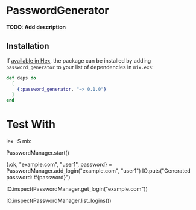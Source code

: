 # PasswordGenerator

**TODO: Add description**

## Installation

If [available in Hex](https://hex.pm/docs/publish), the package can be installed
by adding `password_generator` to your list of dependencies in `mix.exs`:

```elixir
def deps do
  [
    {:password_generator, "~> 0.1.0"}
  ]
end
```

# Test With
iex -S mix

PasswordManager.start()

{:ok, "example.com", "user1", password} = PasswordManager.add_login("example.com", "user1")
IO.puts("Generated password: #{password}")

IO.inspect(PasswordManager.get_login("example.com"))

IO.inspect(PasswordManager.list_logins())
